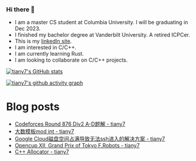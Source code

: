 ### Hi there 👋
- I am a master CS student at Columbia University. I will be graduating in Dec 2023.
- I finished my bachelor degree at Vanderbilt University. A retired ICPCer.
- This is my [linkedIn site](https://www.linkedin.com/in/yuanhan-tian-02729117a/).
- I am interested in C/C++.
- I am currently learning Rust.
- I am looking to collaborate on C/C++ projects.

[![tiany7's GitHub stats](https://github-readme-stats.vercel.app/api?username=tiany7)](https://github.com/anuraghazra/github-readme-stats)

[![tiany7's github activity graph](https://github-readme-activity-graph.cyclic.app/graph?username=tiany7&theme=dracula&bg_color=FFFFFF&color=000000&line=87CEEB)](https://github.com/ashutosh00710/github-readme-activity-graph)

# Blog posts
<!-- BLOG-POST-LIST:START -->
- [Codeforces Round 876 Div2 A-D题解 - tiany7](https://www.cnblogs.com/tiany7/p/17473209.html)
- [大数模板mod int - tiany7](https://www.cnblogs.com/tiany7/p/17471164.html)
- [Google Cloud磁盘空间占满导致无法ssh进入的解决方案 - tiany7](https://www.cnblogs.com/tiany7/p/17348881.html)
- [Opencup XII, Grand Prix of Tokyo F.Robots - tiany7](https://www.cnblogs.com/tiany7/p/17344763.html)
- [C++ Allocator - tiany7](https://www.cnblogs.com/tiany7/p/17299864.html)
<!-- BLOG-POST-LIST:END -->

